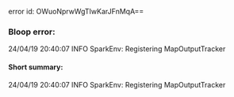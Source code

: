 error id: OWuoNprwWgTIwKarJFnMqA==
### Bloop error:

24/04/19 20:40:07 INFO SparkEnv: Registering MapOutputTracker
#### Short summary: 

24/04/19 20:40:07 INFO SparkEnv: Registering MapOutputTracker